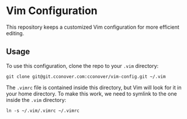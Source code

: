 # Vim Configuration
This repository keeps a customized Vim configuration for more efficient editing.

## Usage
To use this configuration, clone the repo to your `.vim` directory:

```shell
git clone git@git.cconover.com:cconover/vim-config.git ~/.vim
```

The `.vimrc` file is contained inside this directory, but Vim will look for it in your home directory. To make this work, we need to symlink to the one inside the `.vim` directory:

```shell
ln -s ~/.vim/.vimrc ~/.vimrc
```
